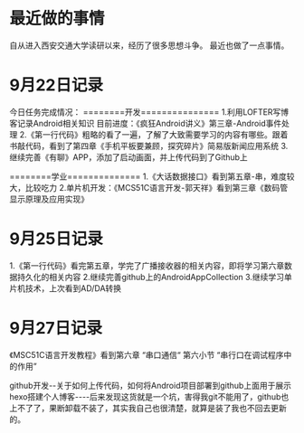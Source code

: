 # 最近做的事情
自从进入西安交通大学读研以来，经历了很多思想斗争。
最近也做了一点事情。

# 9月22日记录
今日任务完成情况：
========开发===============
1.利用LOFTER写博客记录Android相关知识
   目前进度：《疯狂Android讲义》第三章-Android事件处理
2.《第一行代码》粗略的看了一遍，了解了大致需要学习的内容有哪些。跟着书敲代码，看到了第四章《手机平板要兼顾，探究碎片》简易版新闻应用系统
3.继续完善《有聊》APP，添加了启动画面，并上传代码到了Github上

========学业==============
1.《大话数据接口》看到第五章-串，难度较大，比较吃力
2.单片机开发：《MCS51C语言开发-郭天祥》看到第三章《数码管显示原理及应用实现》
# 9月25日记录
1.《第一行代码》看完第五章，学完了广播接收器的相关内容，即将学习第六章数据持久化的相关内容
2.继续完善github上的AndroidAppCollection
3.继续学习单片机技术，上次看到AD/DA转换
# 9月27日记录
《MSC51C语言开发教程》看到第六章 “串口通信“  第六小节  “串行口在调试程序中的作用”

github开发--关于如何上传代码，如何将Android项目部署到github上面用于展示
hexo搭建个人博客----后来发现这货就是一个坑，害得我git不能用了，github也上不了了，果断卸载不装了，其实我自己也很清楚，就算是装了我也不回去更新的。











